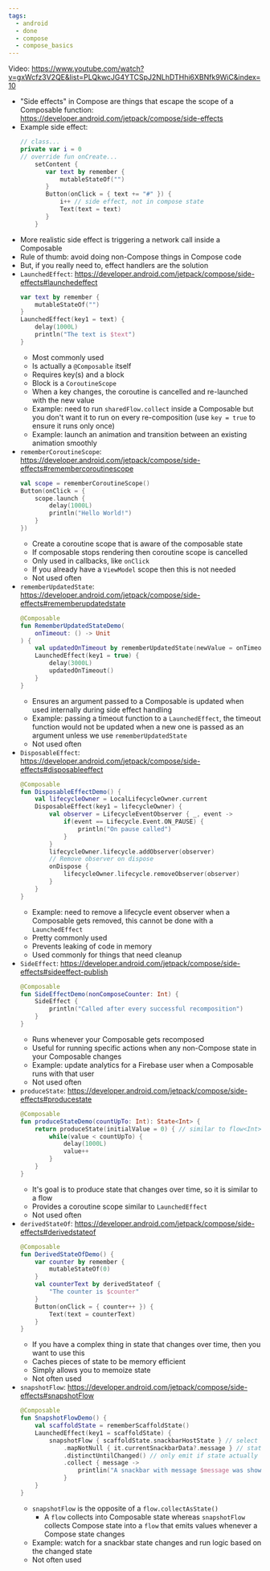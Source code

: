```yaml
---
tags:
  - android
  - done
  - compose
  - compose_basics
---
```

Video: https://www.youtube.com/watch?v=gxWcfz3V2QE&list=PLQkwcJG4YTCSpJ2NLhDTHhi6XBNfk9WiC&index=10
- "Side effects" in Compose are things that escape the scope of a Composable function: https://developer.android.com/jetpack/compose/side-effects
- Example side effect:
  ```kotlin
  // class...
  private var i = 0
  // override fun onCreate...
	  setContent {
		 var text by remember {
			 mutableStateOf("")
		 }
		 Button(onClick = { text += "#" }) {
			 i++ // side effect, not in compose state
			 Text(text = text)
		 }
	  }
	```
- More realistic side effect is triggering a network call inside a Composable
- Rule of thumb: avoid doing non-Compose things in Compose code
- But, if you really need to, effect handlers are the solution
- `LaunchedEffect`: https://developer.android.com/jetpack/compose/side-effects#launchedeffect
  ```kotlin
  var text by remember {
	  mutableStateOf("")
  }
  LaunchedEffect(key1 = text) {
	  delay(1000L)
	  println("The text is $text")
  }
	```
	- Most commonly used
	- Is actually a `@Composable` itself
	- Requires key(s) and a block
	- Block is a `CoroutineScope`
	- When a key changes, the coroutine is cancelled and re-launched with the new value
	- Example: need to run `sharedFlow.collect` inside a Composable but you don't want it to run on every re-composition (use `key = true` to ensure it runs only once)
	- Example: launch an animation and transition between an existing animation smoothly
- `rememberCoroutineScope`: https://developer.android.com/jetpack/compose/side-effects#remembercoroutinescope
  ```kotlin
  val scope = rememberCoroutineScope()
  Button(onClick = {
	  scope.launch {
		  delay(1000L)
		  println("Hello World!")
	  }
  })
	```
	- Create a coroutine scope that is aware of the composable state
	- If composable stops rendering then coroutine scope is cancelled
	- Only used in callbacks, like `onClick`
	- If you already have a `ViewModel` scope then this is not needed
	- Not used often
- `rememberUpdatedState`: https://developer.android.com/jetpack/compose/side-effects#rememberupdatedstate
  ```kotlin
  @Composable
  fun RememberUpdatedStateDemo(
	  onTimeout: () -> Unit
  ) {
	  val updatedOnTimeout by rememberUpdatedState(newValue = onTimeout)
	  LaunchedEffect(key1 = true) {
		  delay(3000L)
		  updatedOnTimeout()
	  }
  }
	```
	- Ensures an argument passed to a Composable is updated when used internally during side effect handling
	- Example: passing a timeout function to a `LaunchedEffect`, the timeout function would not be updated when a new one is passed as an argument unless we use `rememberUpdatedState`
	- Not used often
- `DisposableEffect`: https://developer.android.com/jetpack/compose/side-effects#disposableeffect
  ```kotlin
  @Composable
  fun DisposableEffectDemo() {
	  val lifecycleOwner = LocalLifecycleOwner.current
	  DisposableEffect(key1 = lifecycleOwner) {
		  val observer = LifecycleEventObserver { _, event -> 
			  if(event == Lifecycle.Event.ON_PAUSE) {
				  println("On pause called")
			  }
		  }
		  lifecycleOwner.lifecycle.addObserver(observer)
		  // Remove observer on dispose
		  onDispose {
			  lifecycleOwner.lifecycle.removeObserver(observer)
		  }
	  }
  }
	```
	- Example: need to remove a lifecycle event observer when a Composable gets removed, this cannot be done with a `LaunchedEffect`
	- Pretty commonly used
	- Prevents leaking of code in memory
	- Used commonly for things that need cleanup
- `SideEffect`: https://developer.android.com/jetpack/compose/side-effects#sideeffect-publish
  ```kotlin
  @Composable
  fun SideEffectDemo(nonComposeCounter: Int) {
	  SideEffect {
		  println("Called after every successful recomposition")
	  }
  }
	```
	- Runs whenever your Composable gets recomposed
	- Useful for running specific actions when any non-Compose state in your Composable changes
	- Example: update analytics for a Firebase user when a Composable runs with that user
	- Not used often
- `produceState`: https://developer.android.com/jetpack/compose/side-effects#producestate
  ```kotlin
  @Composable
  fun produceStateDemo(countUpTo: Int): State<Int> {
	  return produceState(initialValue = 0) { // similar to flow<Int> with emit(value)
		  while(value < countUpTo) {
			  delay(1000L)
			  value++
		  }
	  }
  }
	```
	- It's goal is to produce state that changes over time, so it is similar to a flow
	- Provides a coroutine scope similar to `LaunchedEffect`
	- Not used often
- `derivedStateOf`: https://developer.android.com/jetpack/compose/side-effects#derivedstateof
  ```kotlin
  @Composable
  fun DerivedStateOfDemo() {
	  var counter by remember {
		  mutableStateOf(0)
	  }
	  val counterText by derivedStateof {
		  "The counter is $counter"
	  }
	  Button(onClick = { counter++ }) {
		  Text(text = counterText)
	  }
  }
	```
	- If you have a complex thing in state that changes over time, then you want to use this
	- Caches pieces of state to be memory efficient
	- Simply allows you to memoize state
	- Not often used
- `snapshotFlow`: https://developer.android.com/jetpack/compose/side-effects#snapshotFlow
  ```kotlin
  @Composable
  fun SnapshotFlowDemo() {
	  val scaffoldState = rememberScaffoldState()
	  LaunchedEffect(key1 = scaffoldState) {
		  snapshotFlow { scaffoldState.snackbarHostState } // select the state
			  .mapNotNull { it.currentSnackbarData?.message } // state to watch
			  .distinctUntilChanged() // only emit if state actually changed
			  .collect { message ->
				  printlin("A snackbar with message $message was shown")
			  }
	  }
  }
	```
	- `snapshotFlow` is the opposite of a `flow.collectAsState()`
		- A `flow` collects into Composable state whereas `snapshotFlow` collects Compose state into a `flow` that emits values whenever a Compose state changes
	- Example: watch for a snackbar state changes and run logic based on the changed state
	- Not often used